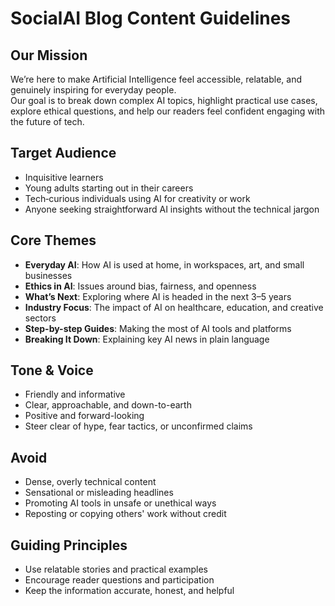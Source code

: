 # SocialAI Blog Content Guidelines

## Our Mission  
We’re here to make Artificial Intelligence feel accessible, relatable, and genuinely inspiring for everyday people.  
Our goal is to break down complex AI topics, highlight practical use cases, explore ethical questions, and help our readers feel confident engaging with the future of tech.

## Target Audience  
- Inquisitive learners  
- Young adults starting out in their careers  
- Tech‑curious individuals using AI for creativity or work  
- Anyone seeking straightforward AI insights without the technical jargon

## Core Themes  
- **Everyday AI**: How AI is used at home, in workspaces, art, and small businesses  
- **Ethics in AI**: Issues around bias, fairness, and openness  
- **What’s Next**: Exploring where AI is headed in the next 3–5 years  
- **Industry Focus**: The impact of AI on healthcare, education, and creative sectors  
- **Step-by-step Guides**: Making the most of AI tools and platforms  
- **Breaking It Down**: Explaining key AI news in plain language

## Tone & Voice  
- Friendly and informative  
- Clear, approachable, and down-to-earth  
- Positive and forward-looking  
- Steer clear of hype, fear tactics, or unconfirmed claims

## Avoid  
- Dense, overly technical content  
- Sensational or misleading headlines  
- Promoting AI tools in unsafe or unethical ways  
- Reposting or copying others' work without credit

## Guiding Principles  
- Use relatable stories and practical examples  
- Encourage reader questions and participation  
- Keep the information accurate, honest, and helpful
